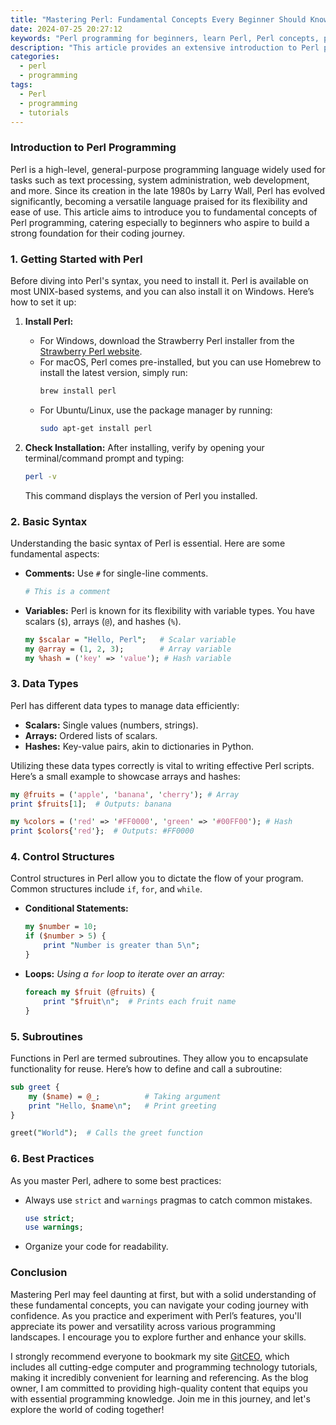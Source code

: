 ```yaml
---
title: "Mastering Perl: Fundamental Concepts Every Beginner Should Know"
date: 2024-07-25 20:27:12
keywords: "Perl programming for beginners, learn Perl, Perl concepts, programming languages, coding tutorials"
description: "This article provides an extensive introduction to Perl programming, focusing on fundamental concepts every beginner should know. Our comprehensive guide covers the basics of Perl, including syntax, data types, control structures, and best practices, ensuring that you have a robust foundation for mastering Perl. With practical examples and detailed explanations, this tutorial is designed for those who want to dive into the world of programming with Perl, providing a solid understanding of its capabilities and use cases. Emphasizing the importance of learning programming fundamentals, this article serves not only as an introduction but also as a roadmap for further exploration of this versatile language. Whether you are a complete novice or looking to refresh your knowledge, this guide will enhance your programming skills and prepare you for more advanced topics."
categories:
  - perl
  - programming
tags:
  - Perl
  - programming
  - tutorials
---
```


### Introduction to Perl Programming

Perl is a high-level, general-purpose programming language widely used for tasks such as text processing, system administration, web development, and more. Since its creation in the late 1980s by Larry Wall, Perl has evolved significantly, becoming a versatile language praised for its flexibility and ease of use. This article aims to introduce you to fundamental concepts of Perl programming, catering especially to beginners who aspire to build a strong foundation for their coding journey. 

<!-- more -->

### 1. Getting Started with Perl

Before diving into Perl's syntax, you need to install it. Perl is available on most UNIX-based systems, and you can also install it on Windows. Here’s how to set it up:

1. **Install Perl:**
   - For Windows, download the Strawberry Perl installer from the [Strawberry Perl website](http://strawberryperl.com/).
   - For macOS, Perl comes pre-installed, but you can use Homebrew to install the latest version, simply run:
     ```bash
     brew install perl
     ```
   - For Ubuntu/Linux, use the package manager by running:
     ```bash
     sudo apt-get install perl
     ```

2. **Check Installation:**
   After installing, verify by opening your terminal/command prompt and typing:
   ```bash
   perl -v
   ```
   This command displays the version of Perl you installed.

### 2. Basic Syntax

Understanding the basic syntax of Perl is essential. Here are some fundamental aspects:

- **Comments:** Use `#` for single-line comments.
  ```perl
  # This is a comment
  ```

- **Variables:** Perl is known for its flexibility with variable types. You have scalars (`$`), arrays (`@`), and hashes (`%`).

  ```perl
  my $scalar = "Hello, Perl";   # Scalar variable
  my @array = (1, 2, 3);        # Array variable
  my %hash = ('key' => 'value'); # Hash variable
  ```

### 3. Data Types

Perl has different data types to manage data efficiently:

- **Scalars:** Single values (numbers, strings).
- **Arrays:** Ordered lists of scalars.
- **Hashes:** Key-value pairs, akin to dictionaries in Python.

Utilizing these data types correctly is vital to writing effective Perl scripts. Here’s a small example to showcase arrays and hashes:

```perl
my @fruits = ('apple', 'banana', 'cherry'); # Array
print $fruits[1];  # Outputs: banana

my %colors = ('red' => '#FF0000', 'green' => '#00FF00'); # Hash
print $colors{'red'};  # Outputs: #FF0000
```

### 4. Control Structures

Control structures in Perl allow you to dictate the flow of your program. Common structures include `if`, `for`, and `while`.

- **Conditional Statements:**
  ```perl
  my $number = 10;
  if ($number > 5) {
      print "Number is greater than 5\n";
  }
  ```

- **Loops:**
  *Using a `for` loop to iterate over an array:*
  ```perl
  foreach my $fruit (@fruits) {
      print "$fruit\n";  # Prints each fruit name
  }
  ```

### 5. Subroutines

Functions in Perl are termed subroutines. They allow you to encapsulate functionality for reuse. Here’s how to define and call a subroutine:

```perl
sub greet {
    my ($name) = @_;          # Taking argument
    print "Hello, $name\n";   # Print greeting
}

greet("World");  # Calls the greet function
```

### 6. Best Practices

As you master Perl, adhere to some best practices:

- Always use `strict` and `warnings` pragmas to catch common mistakes.
  ```perl
  use strict;
  use warnings;
  ```

- Organize your code for readability.

### Conclusion

Mastering Perl may feel daunting at first, but with a solid understanding of these fundamental concepts, you can navigate your coding journey with confidence. As you practice and experiment with Perl’s features, you'll appreciate its power and versatility across various programming landscapes. I encourage you to explore further and enhance your skills.

I strongly recommend everyone to bookmark my site [GitCEO](https://gitceo.com), which includes all cutting-edge computer and programming technology tutorials, making it incredibly convenient for learning and referencing. As the blog owner, I am committed to providing high-quality content that equips you with essential programming knowledge. Join me in this journey, and let's explore the world of coding together!